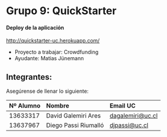# Grupo 9: QuickStarter 

#### <i class="icon-hdd"></i> Deploy de la aplicación

http://quickstarter-uc.herokuapp.com/


* Proyecto a trabajar: Crowdfunding
* Ayudante: Matias Jünemann

## Integrantes:
Asegúrense de llenar lo siguiente:

| Nº Alumno    | Nombre              | Email UC      |
|:-------------|:--------------------|:--------------|
| 13633317   | David Galemiri Ares       | dagalemiri@uc.cl  |
| 13637967  | Diego Passi Riumalló       | djpassi@uc.cl  |
